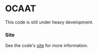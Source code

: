 OCAAT
=============

This code is still under heavy development.

### Site

See the code's [site][1] for more information.

[1]: http://gabriel-p.github.io/ocaat/
